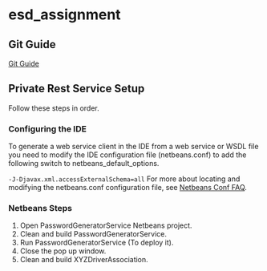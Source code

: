 # esd_assignment
## Git Guide
[Git Guide](https://rogerdudler.github.io/git-guide/)
## Private Rest Service Setup
Follow these steps in order.

### Configuring the IDE
To generate a web service client in the IDE from a web service or WSDL file you need to modify the IDE configuration file (netbeans.conf) to add the following switch to netbeans_default_options.

`-J-Djavax.xml.accessExternalSchema=all`
For more about locating and modifying the netbeans.conf configuration file, see [Netbeans Conf FAQ](http://wiki.netbeans.org/FaqNetbeansConf).

### Netbeans Steps
1. Open PasswordGeneratorService Netbeans project.
2. Clean and build PasswordGeneratorService.
3. Run PasswordGeneratorService (To deploy it).
4. Close the pop up window.
5. Clean and build XYZDriverAssociation.
